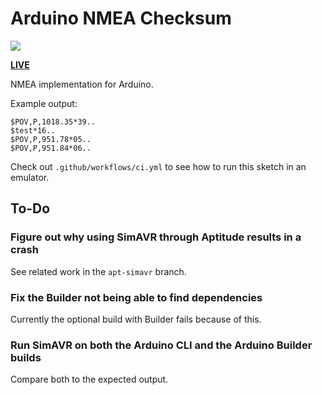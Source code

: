 # Arduino NMEA Checksum

![](https://github.com/tomashubelbauer/arduino-nmea-checksum/workflows/ci/badge.svg)

[**LIVE**](https://tomashubelbauer.github.io/arduino-nmea-checksum)

NMEA implementation for Arduino.

Example output:

```
$POV,P,1018.35*39..
$test*16..
$POV,P,951.78*05..
$POV,P,951.84*06..
```

Check out `.github/workflows/ci.yml` to see how to run this sketch in an emulator.

## To-Do

### Figure out why using SimAVR through Aptitude results in a crash

See related work in the `apt-simavr` branch.

### Fix the Builder not being able to find dependencies

Currently the optional build with Builder fails because of this.

### Run SimAVR on both the Arduino CLI and the Arduino Builder builds

Compare both to the expected output.
